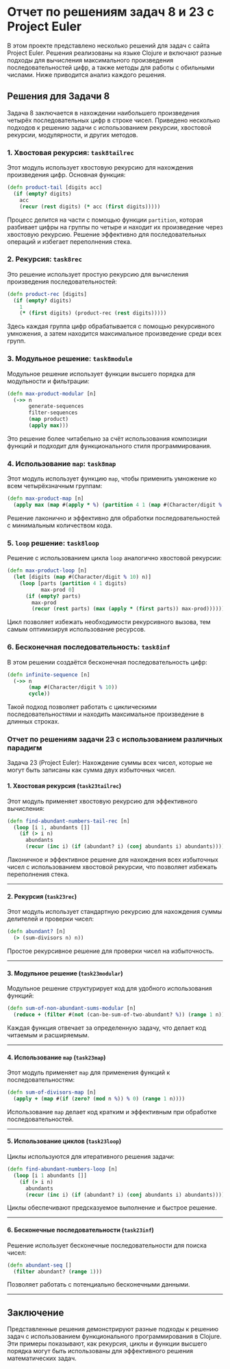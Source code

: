 # Отчет по решениям задач 8 и 23 с Project Euler

В этом проекте представлено несколько решений для задач с сайта Project Euler. Решения реализованы на языке Clojure и включают разные подходы для вычисления максимального произведения последовательностей цифр, а также методы для работы с обильными числами. Ниже приводится анализ каждого решения.

## Решения для Задачи 8

Задача 8 заключается в нахождении наибольшего произведения четырёх последовательных цифр в строке чисел. Приведено несколько подходов к решению задачи с использованием рекурсии, хвостовой рекурсии, модулярности, и других методов.

### 1. Хвостовая рекурсия: `task8tailrec`
Этот модуль использует хвостовую рекурсию для нахождения произведения цифр. Основная функция:
```clojure
(defn product-tail [digits acc]
  (if (empty? digits)
    acc
    (recur (rest digits) (* acc (first digits)))))
```
Процесс делится на части с помощью функции `partition`, которая разбивает цифры на группы по четыре и находит их произведение через хвостовую рекурсию. Решение эффективно для последовательных операций и избегает переполнения стека.

### 2. Рекурсия: `task8rec`
Это решение использует простую рекурсию для вычисления произведения последовательностей:
```clojure
(defn product-rec [digits]
  (if (empty? digits)
    1
    (* (first digits) (product-rec (rest digits)))))
```
Здесь каждая группа цифр обрабатывается с помощью рекурсивного умножения, а затем находится максимальное произведение среди всех групп.

### 3. Модульное решение: `task8module`
Модульное решение использует функции высшего порядка для модульности и фильтрации:
```clojure
(defn max-product-modular [n]
  (->> n
       generate-sequences
       filter-sequences
       (map product)
       (apply max)))
```
Это решение более читабельно за счёт использования композиции функций и подходит для функционального стиля программирования.

### 4. Использование `map`: `task8map`
Этот модуль использует функцию `map`, чтобы применить умножение ко всем четырёхзначным группам:
```clojure
(defn max-product-map [n]
  (apply max (map #(apply * %) (partition 4 1 (map #(Character/digit % 10) n)))))
```
Решение лаконично и эффективно для обработки последовательностей с минимальным количеством кода.

### 5. `loop` решение: `task8loop`
Решение с использованием цикла `loop` аналогично хвостовой рекурсии:
```clojure
(defn max-product-loop [n]
  (let [digits (map #(Character/digit % 10) n)]
    (loop [parts (partition 4 1 digits)
           max-prod 0]
      (if (empty? parts)
        max-prod
        (recur (rest parts) (max (apply * (first parts)) max-prod))))))
```
Цикл позволяет избежать необходимости рекурсивного вызова, тем самым оптимизируя использование ресурсов.

### 6. Бесконечная последовательность: `task8inf`
В этом решении создаётся бесконечная последовательность цифр:
```clojure
(defn infinite-sequence [n]
  (->> n
       (map #(Character/digit % 10))
       cycle))
```
Такой подход позволяет работать с циклическими последовательностями и находить максимальное произведение в длинных строках.

### Отчет по решениям задачи 23 с использованием различных парадигм

Задача 23 (Project Euler): Нахождение суммы всех чисел, которые не могут быть записаны как сумма двух избыточных чисел.

#### 1. **Хвостовая рекурсия (`task23tailrec`)**
Этот модуль применяет хвостовую рекурсию для эффективного вычисления:

```clojure
(defn find-abundant-numbers-tail-rec [n]
  (loop [i 1, abundants []]
    (if (> i n)
      abundants
      (recur (inc i) (if (abundant? i) (conj abundants i) abundants)))))
```

Лаконичное и эффективное решение для нахождения всех избыточных чисел с использованием хвостовой рекурсии, что позволяет избежать переполнения стека.

---

#### 2. **Рекурсия (`task23rec`)**
Этот модуль использует стандартную рекурсию для нахождения суммы делителей и проверки чисел:

```clojure
(defn abundant? [n]
  (> (sum-divisors n) n))
```

Простое рекурсивное решение для проверки чисел на избыточность.

---

#### 3. **Модульное решение (`task23modular`)**
Модульное решение структурирует код для удобного использования функций:

```clojure
(defn sum-of-non-abundant-sums-modular [n]
  (reduce + (filter #(not (can-be-sum-of-two-abundant? %)) (range 1 n))))
```

Каждая функция отвечает за определенную задачу, что делает код читаемым и расширяемым.

---

#### 4. **Использование `map` (`task23map`)**
Этот модуль применяет `map` для применения функций к последовательностям:

```clojure
(defn sum-of-divisors-map [n]
  (apply + (map #(if (zero? (mod n %)) % 0) (range 1 n))))
```

Использование `map` делает код кратким и эффективным при обработке последовательностей.

---

#### 5. **Использование циклов (`task23loop`)**
Циклы используются для итеративного решения задачи:

```clojure
(defn find-abundant-numbers-loop [n]
  (loop [i 1 abundants []]
    (if (> i n)
      abundants
      (recur (inc i) (if (abundant? i) (conj abundants i) abundants)))))
```

Циклы обеспечивают предсказуемое выполнение и быстрое решение.

---

#### 6. **Бесконечные последовательности (`task23inf`)**
Решение использует бесконечные последовательности для поиска чисел:

```clojure
(defn abundant-seq []
  (filter abundant? (range 1)))
```

Позволяет работать с потенциально бесконечными данными.

--- 

## Заключение

Представленные решения демонстрируют разные подходы к решению задач с использованием функционального программирования в Clojure. Эти примеры показывают, как рекурсия, циклы и функции высшего порядка могут быть использованы для эффективного решения математических задач.
